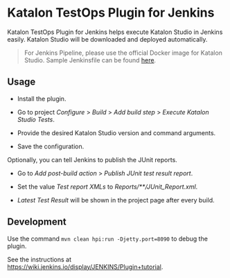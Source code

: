 # Katalon TestOps Plugin for Jenkins

Katalon TestOps Plugin for Jenkins helps execute Katalon Studio in Jenkins easily.
Katalon Studio will be downloaded and deployed automatically.

> For Jenkins Pipeline, please use the official Docker image for Katalon Studio.
> Sample Jenkinsfile can be found [here](https://github.com/katalon-studio-samples/ci-samples/blob/master/Jenkinsfile).

## Usage

* Install the plugin.

* Go to project *Configure* > *Build* > *Add build step* > *Execute Katalon Studio Tests*.

* Provide the desired Katalon Studio version and command arguments.

* Save the configuration.

Optionally, you can tell Jenkins to publish the JUnit reports.

* Go to *Add post-build action* > *Publish JUnit test result report*.

* Set the value *Test report XMLs* to *Reports/**/JUnit_Report.xml*.

* *Latest Test Result* will be shown in the project page after every build.

## Development

Use the command `mvn clean hpi:run -Djetty.port=8090` to debug the plugin.

See the instructions at https://wiki.jenkins.io/display/JENKINS/Plugin+tutorial.